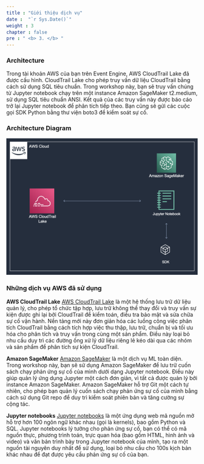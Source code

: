 ```yaml
---
title : "Giới thiệu dịch vụ"
date :  "`r Sys.Date()`" 
weight : 3 
chapter : false
pre : " <b> 3. </b> "
---
```


### Architecture
Trong tài khoản AWS của bạn trên Event Engine, AWS CloudTrail Lake đã được cấu hình. CloudTrail Lake cho phép truy vấn dữ liệu CloudTrail bằng cách sử dụng SQL tiêu chuẩn. Trong workshop này, bạn sẽ truy vấn chúng từ Jupyter notebook chạy trên một instance Amazon SageMaker t2.medium, sử dụng SQL tiêu chuẩn ANSI. Kết quả của các truy vấn này được báo cáo trở lại Jupyter notebook để phân tích tiếp theo. Bạn cũng sẽ gửi các cuộc gọi SDK Python bằng thư viện boto3 để kiểm soát sự cố.

### Architecture Diagram
![Alt text](image.png)

### Những dịch vụ AWS đã sử dụng
**AWS CloudTrail Lake**
[AWS CloudTrail Lake](https://docs.aws.amazon.com/awscloudtrail/latest/userguide/cloudtrail-lake.html) là một hệ thống lưu trữ dữ liệu quản lý, cho phép tổ chức tập hợp, lưu trữ không thể thay đổi và truy vấn sự kiện được ghi lại bởi CloudTrail để kiểm toán, điều tra bảo mật và sửa chữa sự cố vận hành. Nền tảng mới này đơn giản hóa các luồng công việc phân tích CloudTrail bằng cách tích hợp việc thu thập, lưu trữ, chuẩn bị và tối ưu hóa cho phân tích và truy vấn trong cùng một sản phẩm. Điều này loại bỏ nhu cầu duy trì các đường ống xử lý dữ liệu riêng lẻ kéo dài qua các nhóm và sản phẩm để phân tích sự kiện CloudTrail.

**Amazon SageMaker**
[Amazon SageMaker](https://docs.aws.amazon.com/sagemaker/latest/dg/whatis.html) là một dịch vụ ML toàn diện. Trong workshop này, bạn sẽ sử dụng Amazon SageMaker để lưu trữ cuốn sách chạy phản ứng sự cố của mình dưới dạng Jupyter notebook. Điều này giúp quản lý ứng dụng Jupyter một cách đơn giản, vì tất cả được quản lý bởi instance Amazon SageMaker. Amazon SageMaker hỗ trợ Git một cách tự nhiên, cho phép bạn quản lý cuốn sách chạy phản ứng sự cố của mình bằng cách sử dụng Git repo để duy trì kiểm soát phiên bản và tăng cường sự cộng tác.

**Jupyter notebooks**
[Jupyter notebooks](https://docs.aws.amazon.com/sagemaker/latest/dg/nbi.html) là một ứng dụng web mã nguồn mở hỗ trợ hơn 100 ngôn ngữ khác nhau (gọi là kernels), bao gồm Python và SQL. Jupyter notebooks lý tưởng cho phản ứng sự cố, bạn có thể có mã nguồn thực, phương trình toán, trực quan hóa (bao gồm HTML, hình ảnh và video) và văn bản trình bày trong Jupyter notebook của mình, tạo ra một nguồn tài nguyên duy nhất để sử dụng, loại bỏ nhu cầu cho 100s kịch bản khác nhau để đạt được yêu cầu phản ứng sự cố của bạn.